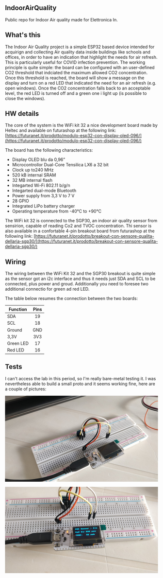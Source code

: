 ## IndoorAirQuality
Public repo for Indoor Air quality made for Elettronica In.

## What's this
The Indoor Air Quality project is a simple ESP32 based device intended for acquirign and collecting Air quality data inside buildings like schools and offices, in order to have an indication that highlight the needs for air refresh. This is particularly useful for COVID infection prevention. The working principle is quite simple: the board can be configured with an user-defined CO2 threshold that indciated the maximum allowed CO2 concentration. Once this threshold is reached, the board will show a message on the display and turn on a red LED that indicated the need for an air refresh (e.g. open windows). Once the CO2 concentration falls back to an acceptable level, the red LED is turned off and a green one i light up (is possible to close the windows).

## HW details
The core of the system is the WiFi kit 32 a nice development board made by Heltec and available on futurashop at the following link:
[https://futuranet.it/prodotto/modulo-esp32-con-display-oled-096/](https://futuranet.it/prodotto/modulo-esp32-con-display-oled-096/)

The board has the following characteristics:

- Display OLED blu da 0,96” 
- Microcontrollor Dual-Core Tensilica LX6 a 32 bit
- Clock up to240 MHz
- 520 kB internal SRAM
- 32 MB internal flash
- Integarted Wi-Fi 802.11 b/g/n 
- Integarted dual-mode Bluetooth  
- Power supply from 3,3 V to 7 V
- 28 GPIO 
- Integrated LiPo battery charger
- Operating temperature from -40°C to +90°C

The WiFi kit 32 is connected to the SGP30, an indoor air quality sensor from sensirion, capable of reading Co2 and TVOC concentration. Thi sensor is also available in a confortable 4-pin breakout board from futurashop at the following link: [https://futuranet.it/prodotto/breakout-con-sensore-qualita-dellaria-sgp30/](https://futuranet.it/prodotto/breakout-con-sensore-qualita-dellaria-sgp30/)

## Wiring
The wiring between the WiFi Kit 32 and the SGP30 breakout is quite simple as the sensor got an i2c interface and thus it needs just SDA and SCL to be connected, plus power and groud. Additionally you need to foresee two additional connectio for green ad red LED.

The table below resumes the connection between the two boards:

|      Function      |      Pins      |
|--------------------|:--------------:|
| SDA                | 19             |
| SCL                | 18             |
| Ground             | GND            |
| 3,3V               | 3V3            |
| Green LED          | 17             |
| Red LED            | 16             |

## Tests
I can't access the lab in this period, so I'm really bare-metal testing it. I was nevertheless able to build a small proto and it seems working fine, here are a couple of pictures:

![setup](Images/setup.jpg)

![working](Images/working.jpg)
